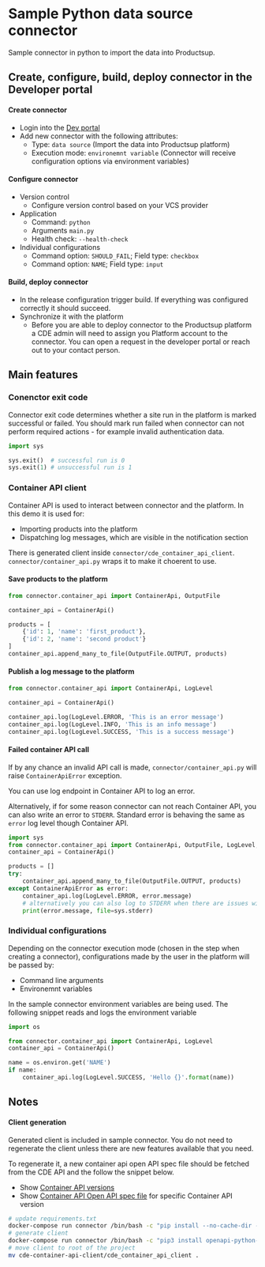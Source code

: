 # Sample Python data source connector

Sample connector in python to import the data into Productsup.

## Create, configure, build, deploy connector in the Developer portal

#### Create connector
* Login into the [Dev portal](https://cde-main.productsup.com)
* Add new connector with the following attributes:
  * Type: `data source` (Import the data into Productsup platform)
  * Execution mode: `environemnt variable` (Connector will receive configuration options via environment variables)

#### Configure connector
* Version control
  * Configure version control based on your VCS provider
* Application
  * Command: `python`
  * Arguments `main.py`
  * Health check: `--health-check`
* Individual configurations
  * Command option: `SHOULD_FAIL`; Field type: `checkbox`
  * Command option: `NAME`; Field type: `input`


#### Build, deploy connector
* In the release configuration trigger build. If everything was configured correctly it should succeed.
* Synchronize it with the platform
  * Before you are able to deploy connector to the Productsup platform a CDE admin will need to assign you Platform account to the connector. You can open a request in the developer portal or reach out to your contact person.

## Main features

### Conenctor exit code
Connector exit code determines whether a site run in the platform is marked successful or failed. You should mark run failed when connector can not perform required actions - for example invalid authentication data.
```python
import sys

sys.exit()  # successful run is 0
sys.exit(1) # unsuccessful run is 1
```

### Container API client
Container API is used to interact between connector and the platform. In this demo it is used for:
* Importing products into the platform
* Dispatching log messages, which are visible in the notification section

There is generated client inside `connector/cde_container_api_client`. `connector/container_api.py` wraps it to make it choerent to use.

#### Save products to the platform

```python
from connector.container_api import ContainerApi, OutputFile

container_api = ContainerApi()

products = [
    {'id': 1, 'name': 'first_product'},
    {'id': 2, 'name': 'second product'}
]
container_api.append_many_to_file(OutputFile.OUTPUT, products)
```

#### Publish a log message to the platform
```python
from connector.container_api import ContainerApi, LogLevel

container_api = ContainerApi()

container_api.log(LogLevel.ERROR, 'This is an error message')
container_api.log(LogLevel.INFO, 'This is an info message')
container_api.log(LogLevel.SUCCESS, 'This is a success message')
```

#### Failed container API call
If by any chance an invalid API call is made, `connector/container_api.py` will raise `ContainerApiError` exception.

You can use log endpoint in Container API to log an error.

Alternatively, if for some reason connector can not reach Container API, you can also write an error to `STDERR`. Standard error is behaving the same as `error` log level though Container API. 

```python
import sys
from connector.container_api import ContainerApi, OutputFile, LogLevel, ContainerApiError
container_api = ContainerApi()

products = []
try:
    container_api.append_many_to_file(OutputFile.OUTPUT, products)
except ContainerApiError as error:
    container_api.log(LogLevel.ERROR, error.message)
    # alternatively you can also log to STDERR when there are issues with calling container api
    print(error.message, file=sys.stderr)
```

### Individual configurations
Depending on the connector execution mode (chosen in the step when creating a connector), configurations made by the user in the platform will be passed by:
  * Command line arguments
  * Environemnt variables

In the sample connector environment variables are being used.
The following snippet reads and logs the environment variable
```python
import os

from connector.container_api import ContainerApi, LogLevel
container_api = ContainerApi()

name = os.environ.get('NAME')
if name:
    container_api.log(LogLevel.SUCCESS, 'Hello {}'.format(name))
```
## Notes

#### Client generation
Generated client is included in sample connector. You do not need to regenerate the client unless there are new features available that you need.

To regenerate it, a new container api open API spec file should be fetched from the CDE API and the follow the snippet below.
* Show [Container API versions](https://cde.productsup.com/docs/api/#/ContainerApi/show_container_api_versions)
* Show [Container API Open API spec file](https://cde.productsup.com/docs/api/#/ContainerApi/show_container_api_version_docs) for specific Container API version
```bash 
# update requirements.txt
docker-compose run connector /bin/bash -c "pip install --no-cache-dir -r requirements.txt; pip install openapi-python-client; pip3 freeze > requirements.txt"
# generate client
docker-compose run connector /bin/bash -c "pip3 install openapi-python-client; openapi-python-client generate --path container-api-openapi.json"
# move client to root of the project
mv cde-container-api-client/cde_container_api_client .
```